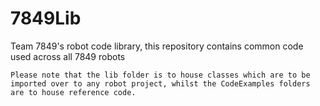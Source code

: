 # 7849Lib
Team 7849's robot code library, this repository contains common code used across all 7849 robots

```Please note that the lib folder is to house classes which are to be imported over to any robot project, whilst the CodeExamples folders are to house reference code.```


